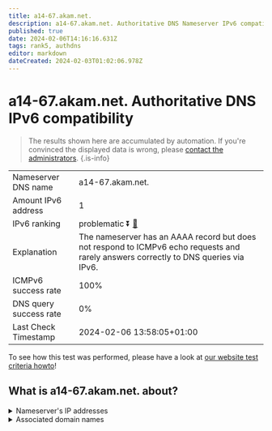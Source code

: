 ```yaml
---
title: a14-67.akam.net.
description: a14-67.akam.net. Authoritative DNS Nameserver IPv6 compatibility
published: true
date: 2024-02-06T14:16:16.631Z
tags: rank5, authdns
editor: markdown
dateCreated: 2024-02-03T01:02:06.978Z
---
```


# a14-67.akam.net. Authoritative DNS IPv6 compatibility

> The results shown here are accumulated by automation. If you're convinced the displayed data is wrong, please [contact the administrators](/howto/chat). 
{.is-info}




|   |   |
| - | - |
| Nameserver DNS name | a14-67.akam.net.
| Amount IPv6 address | 1
| IPv6 ranking | problematic :arrow_double_down: [🔗](/howto/ranking) |
| Explanation | The nameserver has an AAAA record but does not respond to ICMPv6 echo requests and rarely answers correctly to DNS queries via IPv6. |
| ICMPv6 success rate | 100%|
| DNS query success rate | 0% |
| Last Check Timestamp | 2024-02-06 13:58:05+01:00 |

To see how this test was performed, please have a look at [our website test criteria howto](/howto/testcriteria/authdns)!


## What is a14-67.akam.net. about?




<details>
<summary>Nameserver's IP addresses</summary>

2600:1480:1800::43

</details>



<details>
<summary>Associated domain names</summary>

www.mizuho-fg.co.jp

</details>
